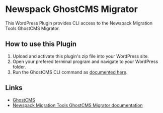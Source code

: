 # Newspack GhostCMS Migrator

This WordPress Plugin provides CLI access to the Newspack Migration Tools GhostCMS Migrator.

## How to use this Plugin

1. Upload and activate this plugin's zip file into your WordPress site.
2. Open your prefered terminal program and navigate to your WordPress folder.
3. Run the GhostCMS CLI command as [documented here](https://github.com/Automattic/newspack-migration-tools/blob/trunk/docs/GhostCMS.md).


## Links

* [GhostCMS](https://ghost.org/)
* [Newspack Migration Tools GhostCMS Migrator documentation](https://github.com/Automattic/newspack-migration-tools/blob/trunk/docs/GhostCMS.md)

